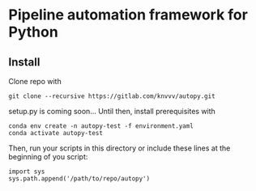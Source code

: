 # Pipeline automation framework for Python

## Install

Clone repo with

```
git clone --recursive https://gitlab.com/knvvv/autopy.git
```

setup.py is coming soon... Until then, install prerequisites with

```
conda env create -n autopy-test -f environment.yaml
conda activate autopy-test
```

Then, run your scripts in this directory or include these lines at the beginning of you script:

```
import sys
sys.path.append('/path/to/repo/autopy')
```
